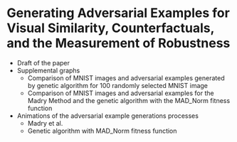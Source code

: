 # Generating Adversarial Examples for Visual Similarity, Counterfactuals, and the Measurement of Robustness

- Draft of the paper
- Supplemental graphs
  - Comparison of MNIST images and adversarial examples generated by genetic algorithm for 100 randomly selected MNIST image
  - Comparison of MNIST images and adversarial examples for the Madry Method and the genetic algorithm with the MAD_Norm fitness function
- Animations of the adversarial example generations processes
  - Madry et al.
  - Genetic algorithm with MAD_Norm fitness function
